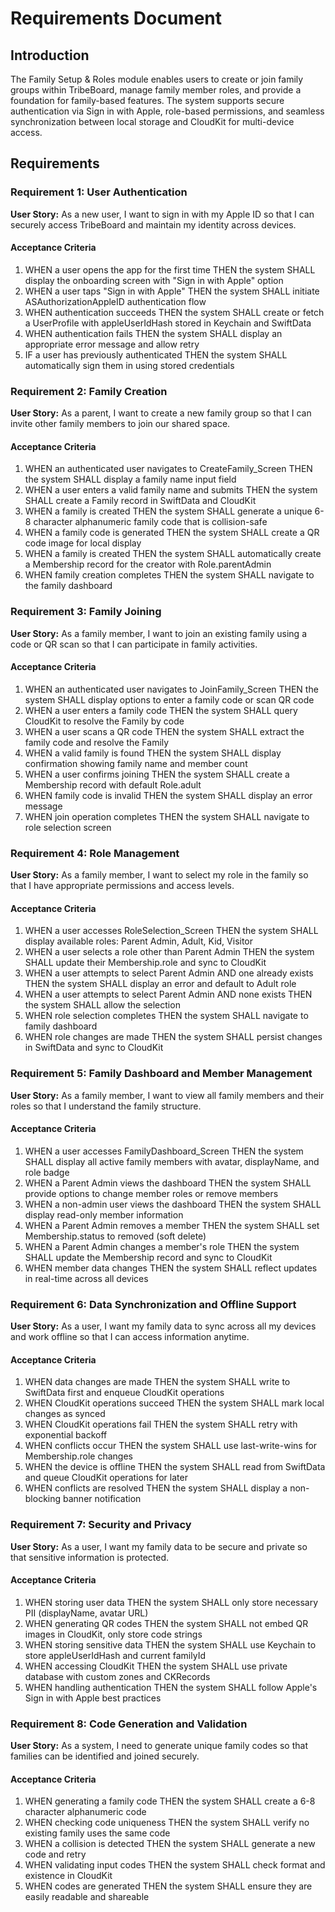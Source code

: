 # Requirements Document

## Introduction

The Family Setup & Roles module enables users to create or join family groups within TribeBoard, manage family member roles, and provide a foundation for family-based features. The system supports secure authentication via Sign in with Apple, role-based permissions, and seamless synchronization between local storage and CloudKit for multi-device access.

## Requirements

### Requirement 1: User Authentication

**User Story:** As a new user, I want to sign in with my Apple ID so that I can securely access TribeBoard and maintain my identity across devices.

#### Acceptance Criteria

1. WHEN a user opens the app for the first time THEN the system SHALL display the onboarding screen with "Sign in with Apple" option
2. WHEN a user taps "Sign in with Apple" THEN the system SHALL initiate ASAuthorizationAppleID authentication flow
3. WHEN authentication succeeds THEN the system SHALL create or fetch a UserProfile with appleUserIdHash stored in Keychain and SwiftData
4. WHEN authentication fails THEN the system SHALL display an appropriate error message and allow retry
5. IF a user has previously authenticated THEN the system SHALL automatically sign them in using stored credentials

### Requirement 2: Family Creation

**User Story:** As a parent, I want to create a new family group so that I can invite other family members to join our shared space.

#### Acceptance Criteria

1. WHEN an authenticated user navigates to CreateFamily_Screen THEN the system SHALL display a family name input field
2. WHEN a user enters a valid family name and submits THEN the system SHALL create a Family record in SwiftData and CloudKit
3. WHEN a family is created THEN the system SHALL generate a unique 6-8 character alphanumeric family code that is collision-safe
4. WHEN a family code is generated THEN the system SHALL create a QR code image for local display
5. WHEN a family is created THEN the system SHALL automatically create a Membership record for the creator with Role.parentAdmin
6. WHEN family creation completes THEN the system SHALL navigate to the family dashboard

### Requirement 3: Family Joining

**User Story:** As a family member, I want to join an existing family using a code or QR scan so that I can participate in family activities.

#### Acceptance Criteria

1. WHEN an authenticated user navigates to JoinFamily_Screen THEN the system SHALL display options to enter a family code or scan QR code
2. WHEN a user enters a family code THEN the system SHALL query CloudKit to resolve the Family by code
3. WHEN a user scans a QR code THEN the system SHALL extract the family code and resolve the Family
4. WHEN a valid family is found THEN the system SHALL display confirmation showing family name and member count
5. WHEN a user confirms joining THEN the system SHALL create a Membership record with default Role.adult
6. WHEN family code is invalid THEN the system SHALL display an error message
7. WHEN join operation completes THEN the system SHALL navigate to role selection screen

### Requirement 4: Role Management

**User Story:** As a family member, I want to select my role in the family so that I have appropriate permissions and access levels.

#### Acceptance Criteria

1. WHEN a user accesses RoleSelection_Screen THEN the system SHALL display available roles: Parent Admin, Adult, Kid, Visitor
2. WHEN a user selects a role other than Parent Admin THEN the system SHALL update their Membership.role and sync to CloudKit
3. WHEN a user attempts to select Parent Admin AND one already exists THEN the system SHALL display an error and default to Adult role
4. WHEN a user attempts to select Parent Admin AND none exists THEN the system SHALL allow the selection
5. WHEN role selection completes THEN the system SHALL navigate to family dashboard
6. WHEN role changes are made THEN the system SHALL persist changes in SwiftData and sync to CloudKit

### Requirement 5: Family Dashboard and Member Management

**User Story:** As a family member, I want to view all family members and their roles so that I understand the family structure.

#### Acceptance Criteria

1. WHEN a user accesses FamilyDashboard_Screen THEN the system SHALL display all active family members with avatar, displayName, and role badge
2. WHEN a Parent Admin views the dashboard THEN the system SHALL provide options to change member roles or remove members
3. WHEN a non-admin user views the dashboard THEN the system SHALL display read-only member information
4. WHEN a Parent Admin removes a member THEN the system SHALL set Membership.status to removed (soft delete)
5. WHEN a Parent Admin changes a member's role THEN the system SHALL update the Membership record and sync to CloudKit
6. WHEN member data changes THEN the system SHALL reflect updates in real-time across all devices

### Requirement 6: Data Synchronization and Offline Support

**User Story:** As a user, I want my family data to sync across all my devices and work offline so that I can access information anytime.

#### Acceptance Criteria

1. WHEN data changes are made THEN the system SHALL write to SwiftData first and enqueue CloudKit operations
2. WHEN CloudKit operations succeed THEN the system SHALL mark local changes as synced
3. WHEN CloudKit operations fail THEN the system SHALL retry with exponential backoff
4. WHEN conflicts occur THEN the system SHALL use last-write-wins for Membership.role changes
5. WHEN the device is offline THEN the system SHALL read from SwiftData and queue CloudKit operations for later
6. WHEN conflicts are resolved THEN the system SHALL display a non-blocking banner notification

### Requirement 7: Security and Privacy

**User Story:** As a user, I want my family data to be secure and private so that sensitive information is protected.

#### Acceptance Criteria

1. WHEN storing user data THEN the system SHALL only store necessary PII (displayName, avatar URL)
2. WHEN generating QR codes THEN the system SHALL not embed QR images in CloudKit, only store code strings
3. WHEN storing sensitive data THEN the system SHALL use Keychain to store appleUserIdHash and current familyId
4. WHEN accessing CloudKit THEN the system SHALL use private database with custom zones and CKRecords
5. WHEN handling authentication THEN the system SHALL follow Apple's Sign in with Apple best practices

### Requirement 8: Code Generation and Validation

**User Story:** As a system, I need to generate unique family codes so that families can be identified and joined securely.

#### Acceptance Criteria

1. WHEN generating a family code THEN the system SHALL create a 6-8 character alphanumeric code
2. WHEN checking code uniqueness THEN the system SHALL verify no existing family uses the same code
3. WHEN a collision is detected THEN the system SHALL generate a new code and retry
4. WHEN validating input codes THEN the system SHALL check format and existence in CloudKit
5. WHEN codes are generated THEN the system SHALL ensure they are easily readable and shareable